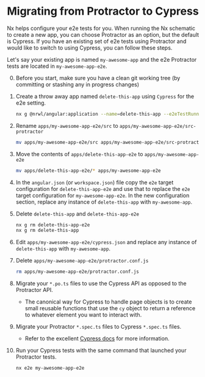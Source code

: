 # Migrating from Protractor to Cypress

Nx helps configure your e2e tests for you. When running the Nx schematic to create a new app, you can choose Protractor as an option, but the default is Cypress. If you have an existing set of e2e tests using Protractor and would like to switch to using Cypress, you can follow these steps.

Let's say your existing app is named `my-awesome-app` and the e2e Protractor tests are located in `my-awesome-app-e2e`.

0. Before you start, make sure you have a clean git working tree (by committing or stashing any in progress changes)
1. Create a throw away app named `delete-this-app` using `Cypress` for the e2e setting.
   ```bash
   nx g @nrwl/angular:application --name=delete-this-app --e2eTestRunner=cypress
   ```
2. Rename `apps/my-awesome-app-e2e/src` to `apps/my-awesome-app-e2e/src-protractor`
   ```bash
   mv apps/my-awesome-app-e2e/src apps/my-awesome-app-e2e/src-protractor
   ```
3. Move the contents of `apps/delete-this-app-e2e` to `apps/my-awesome-app-e2e`
   ```bash
   mv apps/delete-this-app-e2e/* apps/my-awesome-app-e2e
   ```
4. In the `angular.json` (or `workspace.json`) file copy the `e2e` target configuration for `delete-this-app-e2e` and use that to replace the `e2e` target configuration for `my-awesome-app-e2e`. In the new configuration section, replace any instance of `delete-this-app` with `my-awesome-app`.
5. Delete `delete-this-app` and `delete-this-app-e2e`
   ```bash
   nx g rm delete-this-app-e2e
   nx g rm delete-this-app
   ```
6. Edit `apps/my-awesome-app-e2e/cypress.json` and replace any instance of `delete-this-app` with `my-awesome-app`.
7. Delete `apps/my-awesome-app-e2e/protractor.conf.js`
   ```bash
   rm apps/my-awesome-app-e2e/protractor.conf.js
   ```
8. Migrate your `*.po.ts` files to use the Cypress API as opposed to the Protractor API.

   - The canonical way for Cypress to handle page objects is to create small reusable functions that use the `cy` object to return a reference to whatever element you want to interact with.

9. Migrate your Protractor `*.spec.ts` files to Cypress `*.spec.ts` files.

   - Refer to the excellent [Cypress docs](https://docs.cypress.io/) for more information.

10. Run your Cypress tests with the same command that launched your Protractor tests.
    ```bash
    nx e2e my-awesome-app-e2e
    ```

